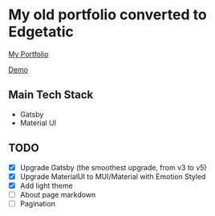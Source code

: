 # My old portfolio converted to Edgetatic

[My Portfolio](https://r0mankon.vercel.app)

[Demo](https://great-gatsby-edgetatic.vercel.app/)

## Main Tech Stack

- Gatsby
- Material UI

## TODO

- [x] Upgrade Gatsby (the smoothest upgrade, from v3 to v5)
- [x] Upgrade MaterialUI to MUI/Material with Emotion Styled
- [x] Add light theme
- [ ] About page markdown
- [ ] Pagination
